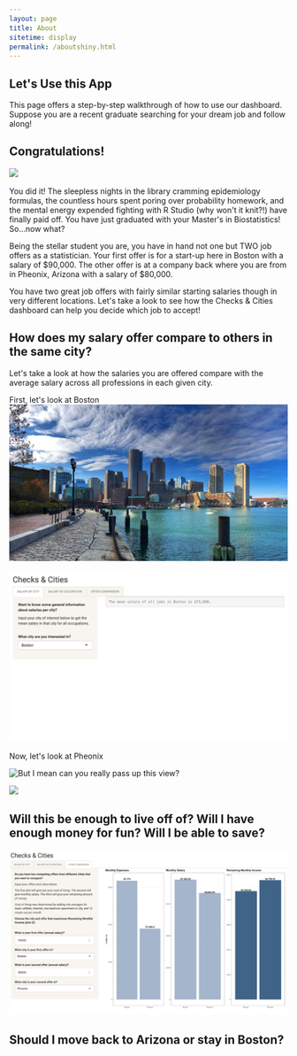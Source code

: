```yaml
---
layout: page
title: About
sitetime: display
permalink: /aboutshiny.html
---
```


## Let's Use this App

This page offers a step-by-step walkthrough of how to use our dashboard. Suppose you are a recent graduate searching for your dream job and follow along!

## Congratulations!

![](/avatar/Graduation.jpg)

You did it! The sleepless nights in the library cramming epidemiology formulas, the countless hours spent poring over probability homework, and the mental energy expended fighting with R Studio (why won't it knit?!) have finally paid off. You have just graduated with your Master's in Biostatistics! So...now what?

Being the stellar student you are, you have in hand not one but TWO job offers as a statistician. Your first offer is for a start-up here in Boston with a salary of $90,000. The other offer is at a company back where you are from in Pheonix, Arizona with a salary of $80,000.

You have two great job offers with fairly similar starting salaries though in very different locations. Let's take a look to see how the Checks & Cities dashboard can help you decide which job to accept!

## How does my salary offer compare to others in the same city?

Let's take a look at how the salaries you are offered compare with the average salary across all professions in each given city.

First, let's look at Boston
![Boston skyline can't be beat from Seaport](/avatar/Boston.jpeg)

![](/avatar/BostonAvgSalary.png)

Now, let's look at Pheonix

![But I mean can you really pass up this view?](/avatar/Pheonix.jpeg)

![](/avatar/PheonixAvgSalary.png)

## Will this be enough to live off of? Will I have enough money for fun? Will I be able to save?

![](/avatar/BostonPheonixComparison.png)

## Should I move back to Arizona or stay in Boston?
